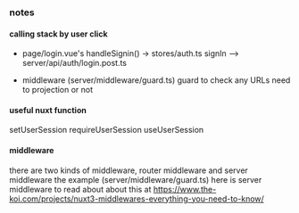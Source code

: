 
### notes 

#### calling stack by user click

- page/login.vue's handleSignin() -> stores/auth.ts signIn --> server/api/auth/login.post.ts 

- middleware (server/middleware/guard.ts) guard to check any URLs need to projection or not 

#### useful nuxt function

setUserSession
requireUserSession
useUserSession

#### middleware 
there are two kinds of middleware, router middleware and server middleware 
the example (server/middleware/guard.ts) here is server middleware
to read about about this at  https://www.the-koi.com/projects/nuxt3-middlewares-everything-you-need-to-know/

